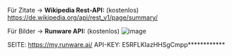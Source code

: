 Für Zitate -> **Wikipedia Rest-API:** (kostenlos)
https://de.wikipedia.org/api/rest_v1/page/summary/ 


Für Bilder -> **Runware API:** (kostenlos)
![image](https://github.com/user-attachments/assets/8832927b-544c-4ece-928e-6a3da62b1aea)

SEITE: https://my.runware.ai/
API-KEY: E5RFLKIazHHSgCmpp************
